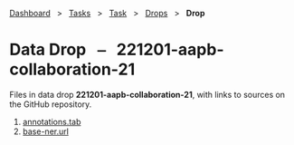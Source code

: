 [Dashboard](../../../index.md)  &nbsp; > &nbsp; [Tasks](../../index.md)  &nbsp; > &nbsp; [Task](../index.md)  &nbsp; > &nbsp; [Drops](index.md)  &nbsp; > &nbsp; ****Drop**** 
# Data Drop &nbsp; ⎯ &nbsp; 221201-aapb-collaboration-21

Files in data drop **221201-aapb-collaboration-21**, with links to sources on the GitHub repository.

1. [annotations.tab](https://github.com/clamsproject/aapb-annotations/tree/45c9efba61a2591e9fa07502c071d162c5cb99e6/newshour-namedentity-wikipedialink/221201-aapb-collaboration-21/annotations.tab)
1. [base-ner.url](https://github.com/clamsproject/aapb-annotations/tree/45c9efba61a2591e9fa07502c071d162c5cb99e6/newshour-namedentity-wikipedialink/221201-aapb-collaboration-21/base-ner.url)

